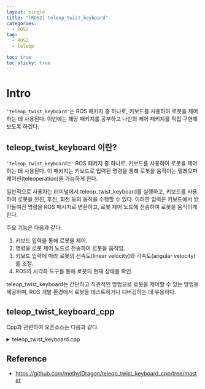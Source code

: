 ```yaml
---
layout: single
title: "[ROS2] teleop_twist_keyboard"
categories:
  - ROS2
tag:
  - ROS2
  - teleop

toc: true
toc_sticky: true
---
```


# Intro
`'teleop_twist_keyboard'`는 ROS 패키지 중 하나로, 키보드를 사용하여 로봇을 제어하는 데 사용된다. 이번에는 해당 패키지를 공부하고 나만의 제어 패키지를 직접 구현해보도록 하겠다.

## teleop_twist_keyboard 이란?

`'teleop_twist_keyboard는'` ROS 패키지 중 하나로, 키보드를 사용하여 로봇을 제어하는 데 사용된다. 이 패키지는 키보드로 입력된 명령을 통해 로봇을 움직이는 텔레오퍼레이션(teleoperation)을 가능하게 한다.

일반적으로 사용자는 터미널에서 teleop_twist_keyboard를 실행하고, 키보드를 사용하여 로봇을 전진, 후진, 회전 등의 동작을 수행할 수 있다. 이러한 입력은 키보드에서 받아들여진 명령을 ROS 메시지로 변환하고, 로봇 제어 노드에 전송하여 로봇을 움직이게 한다.

주요 기능은 다음과 같다:

1. 키보드 입력을 통해 로봇을 제어.
2. 명령을 로봇 제어 노드로 전송하여 로봇을 움직임.
3. 키보드 입력에 따라 로봇의 선속도(linear velocity)와 각속도(angular velocity)를 조절.
4. ROS의 시각화 도구를 통해 로봇의 현재 상태를 확인.

teleop_twist_keyboard는 간단하고 직관적인 방법으로 로봇을 제어할 수 있는 방법을 제공하며, ROS 개발 환경에서 로봇을 테스트하거나 디버깅하는 데 유용하다.

## teleop_twist_keyboard_cpp

Cpp과 관련하여 오픈소스는 다음과 같다.

<details>
    <summary>teleop_twist_keyboard.cpp</summary>
    <div class="colorscripter-code" style="color:#010101;font-family:Consolas, 'Liberation Mono', Menlo, Courier, monospace !important; position:relative !important;overflow:auto"><table class="colorscripter-code-table" style="margin:0;padding:0;border:none;background-color:#fafafa;border-radius:4px;" cellspacing="0" cellpadding="0"><tr><td style="padding:6px;border-right:2px solid #e5e5e5"><div style="margin:0;padding:0;word-break:normal;text-align:right;color:#666;font-family:Consolas, 'Liberation Mono', Menlo, Courier, monospace !important;line-height:130%"><div style="line-height:130%">1</div><div style="line-height:130%">2</div><div style="line-height:130%">3</div><div style="line-height:130%">4</div><div style="line-height:130%">5</div><div style="line-height:130%">6</div><div style="line-height:130%">7</div><div style="line-height:130%">8</div><div style="line-height:130%">9</div><div style="line-height:130%">10</div><div style="line-height:130%">11</div><div style="line-height:130%">12</div><div style="line-height:130%">13</div><div style="line-height:130%">14</div><div style="line-height:130%">15</div><div style="line-height:130%">16</div><div style="line-height:130%">17</div><div style="line-height:130%">18</div><div style="line-height:130%">19</div><div style="line-height:130%">20</div><div style="line-height:130%">21</div><div style="line-height:130%">22</div><div style="line-height:130%">23</div><div style="line-height:130%">24</div><div style="line-height:130%">25</div><div style="line-height:130%">26</div><div style="line-height:130%">27</div><div style="line-height:130%">28</div><div style="line-height:130%">29</div><div style="line-height:130%">30</div><div style="line-height:130%">31</div><div style="line-height:130%">32</div><div style="line-height:130%">33</div><div style="line-height:130%">34</div><div style="line-height:130%">35</div><div style="line-height:130%">36</div><div style="line-height:130%">37</div><div style="line-height:130%">38</div><div style="line-height:130%">39</div><div style="line-height:130%">40</div><div style="line-height:130%">41</div><div style="line-height:130%">42</div><div style="line-height:130%">43</div><div style="line-height:130%">44</div><div style="line-height:130%">45</div><div style="line-height:130%">46</div><div style="line-height:130%">47</div><div style="line-height:130%">48</div><div style="line-height:130%">49</div><div style="line-height:130%">50</div><div style="line-height:130%">51</div><div style="line-height:130%">52</div><div style="line-height:130%">53</div><div style="line-height:130%">54</div><div style="line-height:130%">55</div><div style="line-height:130%">56</div><div style="line-height:130%">57</div><div style="line-height:130%">58</div><div style="line-height:130%">59</div><div style="line-height:130%">60</div><div style="line-height:130%">61</div><div style="line-height:130%">62</div><div style="line-height:130%">63</div><div style="line-height:130%">64</div><div style="line-height:130%">65</div><div style="line-height:130%">66</div><div style="line-height:130%">67</div><div style="line-height:130%">68</div><div style="line-height:130%">69</div><div style="line-height:130%">70</div><div style="line-height:130%">71</div><div style="line-height:130%">72</div><div style="line-height:130%">73</div><div style="line-height:130%">74</div><div style="line-height:130%">75</div><div style="line-height:130%">76</div><div style="line-height:130%">77</div><div style="line-height:130%">78</div><div style="line-height:130%">79</div><div style="line-height:130%">80</div><div style="line-height:130%">81</div><div style="line-height:130%">82</div><div style="line-height:130%">83</div><div style="line-height:130%">84</div><div style="line-height:130%">85</div><div style="line-height:130%">86</div><div style="line-height:130%">87</div><div style="line-height:130%">88</div><div style="line-height:130%">89</div><div style="line-height:130%">90</div><div style="line-height:130%">91</div><div style="line-height:130%">92</div><div style="line-height:130%">93</div><div style="line-height:130%">94</div><div style="line-height:130%">95</div><div style="line-height:130%">96</div><div style="line-height:130%">97</div><div style="line-height:130%">98</div><div style="line-height:130%">99</div><div style="line-height:130%">100</div><div style="line-height:130%">101</div><div style="line-height:130%">102</div><div style="line-height:130%">103</div><div style="line-height:130%">104</div><div style="line-height:130%">105</div><div style="line-height:130%">106</div><div style="line-height:130%">107</div><div style="line-height:130%">108</div><div style="line-height:130%">109</div><div style="line-height:130%">110</div><div style="line-height:130%">111</div><div style="line-height:130%">112</div><div style="line-height:130%">113</div><div style="line-height:130%">114</div><div style="line-height:130%">115</div><div style="line-height:130%">116</div><div style="line-height:130%">117</div><div style="line-height:130%">118</div><div style="line-height:130%">119</div><div style="line-height:130%">120</div><div style="line-height:130%">121</div><div style="line-height:130%">122</div><div style="line-height:130%">123</div><div style="line-height:130%">124</div><div style="line-height:130%">125</div><div style="line-height:130%">126</div><div style="line-height:130%">127</div><div style="line-height:130%">128</div><div style="line-height:130%">129</div><div style="line-height:130%">130</div><div style="line-height:130%">131</div><div style="line-height:130%">132</div><div style="line-height:130%">133</div><div style="line-height:130%">134</div><div style="line-height:130%">135</div><div style="line-height:130%">136</div><div style="line-height:130%">137</div><div style="line-height:130%">138</div><div style="line-height:130%">139</div><div style="line-height:130%">140</div><div style="line-height:130%">141</div><div style="line-height:130%">142</div><div style="line-height:130%">143</div><div style="line-height:130%">144</div><div style="line-height:130%">145</div><div style="line-height:130%">146</div><div style="line-height:130%">147</div><div style="line-height:130%">148</div><div style="line-height:130%">149</div><div style="line-height:130%">150</div><div style="line-height:130%">151</div><div style="line-height:130%">152</div><div style="line-height:130%">153</div><div style="line-height:130%">154</div><div style="line-height:130%">155</div><div style="line-height:130%">156</div><div style="line-height:130%">157</div><div style="line-height:130%">158</div><div style="line-height:130%">159</div><div style="line-height:130%">160</div><div style="line-height:130%">161</div><div style="line-height:130%">162</div><div style="line-height:130%">163</div><div style="line-height:130%">164</div><div style="line-height:130%">165</div><div style="line-height:130%">166</div><div style="line-height:130%">167</div><div style="line-height:130%">168</div><div style="line-height:130%">169</div><div style="line-height:130%">170</div><div style="line-height:130%">171</div><div style="line-height:130%">172</div><div style="line-height:130%">173</div><div style="line-height:130%">174</div><div style="line-height:130%">175</div><div style="line-height:130%">176</div><div style="line-height:130%">177</div><div style="line-height:130%">178</div><div style="line-height:130%">179</div><div style="line-height:130%">180</div><div style="line-height:130%">181</div><div style="line-height:130%">182</div><div style="line-height:130%">183</div><div style="line-height:130%">184</div><div style="line-height:130%">185</div></div></td><td style="padding:6px 0;text-align:left"><div style="margin:0;padding:0;color:#010101;font-family:Consolas, 'Liberation Mono', Menlo, Courier, monospace !important;line-height:130%"><div style="padding:0 6px; white-space:pre; line-height:130%"><span style="color:#0086b3">#include</span>&nbsp;<span style="color:#039C43"></span><span style="color:#ff3399">&lt;</span>ros<span style="color:#039C43"></span><span style="color:#ff3399">/</span>ros.h<span style="color:#039C43"></span><span style="color:#ff3399">&gt;</span></div><div style="background-color:#f0f0f0; padding:0 6px; white-space:pre; line-height:130%"><span style="color:#0086b3">#include</span>&nbsp;<span style="color:#039C43"></span><span style="color:#ff3399">&lt;</span>geometry_msgs<span style="color:#039C43"></span><span style="color:#ff3399">/</span>Twist.h<span style="color:#039C43"></span><span style="color:#ff3399">&gt;</span></div><div style="padding:0 6px; white-space:pre; line-height:130%">&nbsp;</div><div style="background-color:#f0f0f0; padding:0 6px; white-space:pre; line-height:130%"><span style="color:#0086b3">#include</span>&nbsp;<span style="color:#039C43"></span><span style="color:#ff3399">&lt;</span>stdio.h<span style="color:#039C43"></span><span style="color:#ff3399">&gt;</span></div><div style="padding:0 6px; white-space:pre; line-height:130%"><span style="color:#0086b3">#include</span>&nbsp;<span style="color:#039C43"></span><span style="color:#ff3399">&lt;</span>unistd.h<span style="color:#039C43"></span><span style="color:#ff3399">&gt;</span></div><div style="background-color:#f0f0f0; padding:0 6px; white-space:pre; line-height:130%"><span style="color:#0086b3">#include</span>&nbsp;<span style="color:#039C43"></span><span style="color:#ff3399">&lt;</span>termios.h<span style="color:#039C43"></span><span style="color:#ff3399">&gt;</span></div><div style="padding:0 6px; white-space:pre; line-height:130%">&nbsp;</div><div style="background-color:#f0f0f0; padding:0 6px; white-space:pre; line-height:130%"><span style="color:#0086b3">#include</span>&nbsp;<span style="color:#039C43"></span><span style="color:#ff3399">&lt;</span>map<span style="color:#039C43"></span><span style="color:#ff3399">&gt;</span></div><div style="padding:0 6px; white-space:pre; line-height:130%">&nbsp;</div><div style="background-color:#f0f0f0; padding:0 6px; white-space:pre; line-height:130%"><span style="color:#999999">//&nbsp;Map&nbsp;for&nbsp;movement&nbsp;keys</span></div><div style="padding:0 6px; white-space:pre; line-height:130%"><span style="color:#0099cc">std</span>::map<span style="color:#039C43"></span><span style="color:#ff3399">&lt;</span><span style="color:#0099cc">char</span>,&nbsp;<span style="color:#0099cc">std</span>::<span style="color:#0099cc">vector</span><span style="color:#ff3399">&lt;</span><span style="color:#0099cc">float</span><span style="color:#ff3399">&gt;</span><span style="color:#039C43"></span><span style="color:#ff3399">&gt;</span>&nbsp;moveBindings</div><div style="background-color:#f0f0f0; padding:0 6px; white-space:pre; line-height:130%">{</div><div style="padding:0 6px; white-space:pre; line-height:130%">&nbsp;&nbsp;{<span style="color:#993333">'i'</span>,&nbsp;{<span style="color:#308ce5">1</span>,&nbsp;<span style="color:#308ce5">0</span>,&nbsp;<span style="color:#308ce5">0</span>,&nbsp;<span style="color:#308ce5">0</span>}},</div><div style="background-color:#f0f0f0; padding:0 6px; white-space:pre; line-height:130%">&nbsp;&nbsp;{<span style="color:#993333">'o'</span>,&nbsp;{<span style="color:#308ce5">1</span>,&nbsp;<span style="color:#308ce5">0</span>,&nbsp;<span style="color:#308ce5">0</span>,&nbsp;<span style="color:#039C43"></span><span style="color:#ff3399">-</span><span style="color:#308ce5">1</span>}},</div><div style="padding:0 6px; white-space:pre; line-height:130%">&nbsp;&nbsp;{<span style="color:#993333">'j'</span>,&nbsp;{<span style="color:#308ce5">0</span>,&nbsp;<span style="color:#308ce5">0</span>,&nbsp;<span style="color:#308ce5">0</span>,&nbsp;<span style="color:#308ce5">1</span>}},</div><div style="background-color:#f0f0f0; padding:0 6px; white-space:pre; line-height:130%">&nbsp;&nbsp;{<span style="color:#993333">'l'</span>,&nbsp;{<span style="color:#308ce5">0</span>,&nbsp;<span style="color:#308ce5">0</span>,&nbsp;<span style="color:#308ce5">0</span>,&nbsp;<span style="color:#039C43"></span><span style="color:#ff3399">-</span><span style="color:#308ce5">1</span>}},</div><div style="padding:0 6px; white-space:pre; line-height:130%">&nbsp;&nbsp;{<span style="color:#993333">'u'</span>,&nbsp;{<span style="color:#308ce5">1</span>,&nbsp;<span style="color:#308ce5">0</span>,&nbsp;<span style="color:#308ce5">0</span>,&nbsp;<span style="color:#308ce5">1</span>}},</div><div style="background-color:#f0f0f0; padding:0 6px; white-space:pre; line-height:130%">&nbsp;&nbsp;{<span style="color:#993333">','</span>,&nbsp;{<span style="color:#039C43"></span><span style="color:#ff3399">-</span><span style="color:#308ce5">1</span>,&nbsp;<span style="color:#308ce5">0</span>,&nbsp;<span style="color:#308ce5">0</span>,&nbsp;<span style="color:#308ce5">0</span>}},</div><div style="padding:0 6px; white-space:pre; line-height:130%">&nbsp;&nbsp;{<span style="color:#993333">'.'</span>,&nbsp;{<span style="color:#039C43"></span><span style="color:#ff3399">-</span><span style="color:#308ce5">1</span>,&nbsp;<span style="color:#308ce5">0</span>,&nbsp;<span style="color:#308ce5">0</span>,&nbsp;<span style="color:#308ce5">1</span>}},</div><div style="background-color:#f0f0f0; padding:0 6px; white-space:pre; line-height:130%">&nbsp;&nbsp;{<span style="color:#993333">'m'</span>,&nbsp;{<span style="color:#039C43"></span><span style="color:#ff3399">-</span><span style="color:#308ce5">1</span>,&nbsp;<span style="color:#308ce5">0</span>,&nbsp;<span style="color:#308ce5">0</span>,&nbsp;<span style="color:#039C43"></span><span style="color:#ff3399">-</span><span style="color:#308ce5">1</span>}},</div><div style="padding:0 6px; white-space:pre; line-height:130%">&nbsp;&nbsp;{<span style="color:#993333">'O'</span>,&nbsp;{<span style="color:#308ce5">1</span>,&nbsp;<span style="color:#039C43"></span><span style="color:#ff3399">-</span><span style="color:#308ce5">1</span>,&nbsp;<span style="color:#308ce5">0</span>,&nbsp;<span style="color:#308ce5">0</span>}},</div><div style="background-color:#f0f0f0; padding:0 6px; white-space:pre; line-height:130%">&nbsp;&nbsp;{<span style="color:#993333">'I'</span>,&nbsp;{<span style="color:#308ce5">1</span>,&nbsp;<span style="color:#308ce5">0</span>,&nbsp;<span style="color:#308ce5">0</span>,&nbsp;<span style="color:#308ce5">0</span>}},</div><div style="padding:0 6px; white-space:pre; line-height:130%">&nbsp;&nbsp;{<span style="color:#993333">'J'</span>,&nbsp;{<span style="color:#308ce5">0</span>,&nbsp;<span style="color:#308ce5">1</span>,&nbsp;<span style="color:#308ce5">0</span>,&nbsp;<span style="color:#308ce5">0</span>}},</div><div style="background-color:#f0f0f0; padding:0 6px; white-space:pre; line-height:130%">&nbsp;&nbsp;{<span style="color:#993333">'L'</span>,&nbsp;{<span style="color:#308ce5">0</span>,&nbsp;<span style="color:#039C43"></span><span style="color:#ff3399">-</span><span style="color:#308ce5">1</span>,&nbsp;<span style="color:#308ce5">0</span>,&nbsp;<span style="color:#308ce5">0</span>}},</div><div style="padding:0 6px; white-space:pre; line-height:130%">&nbsp;&nbsp;{<span style="color:#993333">'U'</span>,&nbsp;{<span style="color:#308ce5">1</span>,&nbsp;<span style="color:#308ce5">1</span>,&nbsp;<span style="color:#308ce5">0</span>,&nbsp;<span style="color:#308ce5">0</span>}},</div><div style="background-color:#f0f0f0; padding:0 6px; white-space:pre; line-height:130%">&nbsp;&nbsp;{<span style="color:#993333">'&lt;'</span>,&nbsp;{<span style="color:#039C43"></span><span style="color:#ff3399">-</span><span style="color:#308ce5">1</span>,&nbsp;<span style="color:#308ce5">0</span>,&nbsp;<span style="color:#308ce5">0</span>,&nbsp;<span style="color:#308ce5">0</span>}},</div><div style="padding:0 6px; white-space:pre; line-height:130%">&nbsp;&nbsp;{<span style="color:#993333">'&gt;'</span>,&nbsp;{<span style="color:#039C43"></span><span style="color:#ff3399">-</span><span style="color:#308ce5">1</span>,&nbsp;<span style="color:#039C43"></span><span style="color:#ff3399">-</span><span style="color:#308ce5">1</span>,&nbsp;<span style="color:#308ce5">0</span>,&nbsp;<span style="color:#308ce5">0</span>}},</div><div style="background-color:#f0f0f0; padding:0 6px; white-space:pre; line-height:130%">&nbsp;&nbsp;{<span style="color:#993333">'M'</span>,&nbsp;{<span style="color:#039C43"></span><span style="color:#ff3399">-</span><span style="color:#308ce5">1</span>,&nbsp;<span style="color:#308ce5">1</span>,&nbsp;<span style="color:#308ce5">0</span>,&nbsp;<span style="color:#308ce5">0</span>}},</div><div style="padding:0 6px; white-space:pre; line-height:130%">&nbsp;&nbsp;{<span style="color:#993333">'t'</span>,&nbsp;{<span style="color:#308ce5">0</span>,&nbsp;<span style="color:#308ce5">0</span>,&nbsp;<span style="color:#308ce5">1</span>,&nbsp;<span style="color:#308ce5">0</span>}},</div><div style="background-color:#f0f0f0; padding:0 6px; white-space:pre; line-height:130%">&nbsp;&nbsp;{<span style="color:#993333">'b'</span>,&nbsp;{<span style="color:#308ce5">0</span>,&nbsp;<span style="color:#308ce5">0</span>,&nbsp;<span style="color:#039C43"></span><span style="color:#ff3399">-</span><span style="color:#308ce5">1</span>,&nbsp;<span style="color:#308ce5">0</span>}},</div><div style="padding:0 6px; white-space:pre; line-height:130%">&nbsp;&nbsp;{<span style="color:#993333">'k'</span>,&nbsp;{<span style="color:#308ce5">0</span>,&nbsp;<span style="color:#308ce5">0</span>,&nbsp;<span style="color:#308ce5">0</span>,&nbsp;<span style="color:#308ce5">0</span>}},</div><div style="background-color:#f0f0f0; padding:0 6px; white-space:pre; line-height:130%">&nbsp;&nbsp;{<span style="color:#993333">'K'</span>,&nbsp;{<span style="color:#308ce5">0</span>,&nbsp;<span style="color:#308ce5">0</span>,&nbsp;<span style="color:#308ce5">0</span>,&nbsp;<span style="color:#308ce5">0</span>}}</div><div style="padding:0 6px; white-space:pre; line-height:130%">};</div><div style="background-color:#f0f0f0; padding:0 6px; white-space:pre; line-height:130%">&nbsp;</div><div style="padding:0 6px; white-space:pre; line-height:130%"><span style="color:#999999">//&nbsp;Map&nbsp;for&nbsp;speed&nbsp;keys</span></div><div style="background-color:#f0f0f0; padding:0 6px; white-space:pre; line-height:130%"><span style="color:#0099cc">std</span>::map<span style="color:#039C43"></span><span style="color:#ff3399">&lt;</span><span style="color:#0099cc">char</span>,&nbsp;<span style="color:#0099cc">std</span>::<span style="color:#0099cc">vector</span><span style="color:#ff3399">&lt;</span><span style="color:#0099cc">float</span><span style="color:#ff3399">&gt;</span><span style="color:#039C43"></span><span style="color:#ff3399">&gt;</span>&nbsp;speedBindings</div><div style="padding:0 6px; white-space:pre; line-height:130%">{</div><div style="background-color:#f0f0f0; padding:0 6px; white-space:pre; line-height:130%">&nbsp;&nbsp;{<span style="color:#993333">'q'</span>,&nbsp;{<span style="color:#308ce5">1.</span><span style="color:#308ce5">1</span>,&nbsp;<span style="color:#308ce5">1.</span><span style="color:#308ce5">1</span>}},</div><div style="padding:0 6px; white-space:pre; line-height:130%">&nbsp;&nbsp;{<span style="color:#993333">'z'</span>,&nbsp;{<span style="color:#308ce5">0.</span><span style="color:#308ce5">9</span>,&nbsp;<span style="color:#308ce5">0.</span><span style="color:#308ce5">9</span>}},</div><div style="background-color:#f0f0f0; padding:0 6px; white-space:pre; line-height:130%">&nbsp;&nbsp;{<span style="color:#993333">'w'</span>,&nbsp;{<span style="color:#308ce5">1.</span><span style="color:#308ce5">1</span>,&nbsp;<span style="color:#308ce5">1</span>}},</div><div style="padding:0 6px; white-space:pre; line-height:130%">&nbsp;&nbsp;{<span style="color:#993333">'x'</span>,&nbsp;{<span style="color:#308ce5">0.</span><span style="color:#308ce5">9</span>,&nbsp;<span style="color:#308ce5">1</span>}},</div><div style="background-color:#f0f0f0; padding:0 6px; white-space:pre; line-height:130%">&nbsp;&nbsp;{<span style="color:#993333">'e'</span>,&nbsp;{<span style="color:#308ce5">1</span>,&nbsp;<span style="color:#308ce5">1.</span><span style="color:#308ce5">1</span>}},</div><div style="padding:0 6px; white-space:pre; line-height:130%">&nbsp;&nbsp;{<span style="color:#993333">'c'</span>,&nbsp;{<span style="color:#308ce5">1</span>,&nbsp;<span style="color:#308ce5">0.</span><span style="color:#308ce5">9</span>}}</div><div style="background-color:#f0f0f0; padding:0 6px; white-space:pre; line-height:130%">};</div><div style="padding:0 6px; white-space:pre; line-height:130%">&nbsp;</div><div style="background-color:#f0f0f0; padding:0 6px; white-space:pre; line-height:130%"><span style="color:#999999">//&nbsp;Reminder&nbsp;message</span></div><div style="padding:0 6px; white-space:pre; line-height:130%"><span style="color:#ff3399">const</span>&nbsp;<span style="color:#0099cc">char</span><span style="color:#ff3399">*</span>&nbsp;msg&nbsp;<span style="color:#039C43"></span><span style="color:#ff3399">=</span>&nbsp;R<span style="color:#993333">"(</span></div><div style="background-color:#f0f0f0; padding:0 6px; white-space:pre; line-height:130%"><span style="color:#993333"></span></div><div style="padding:0 6px; white-space:pre; line-height:130%"><span style="color:#993333">Reading&nbsp;from&nbsp;the&nbsp;keyboard&nbsp;and&nbsp;Publishing&nbsp;to&nbsp;Twist!</span></div><div style="background-color:#f0f0f0; padding:0 6px; white-space:pre; line-height:130%"><span style="color:#993333">---------------------------</span></div><div style="padding:0 6px; white-space:pre; line-height:130%"><span style="color:#993333">Moving&nbsp;around:</span></div><div style="background-color:#f0f0f0; padding:0 6px; white-space:pre; line-height:130%"><span style="color:#993333">&nbsp;&nbsp;&nbsp;u&nbsp;&nbsp;&nbsp;&nbsp;i&nbsp;&nbsp;&nbsp;&nbsp;o</span></div><div style="padding:0 6px; white-space:pre; line-height:130%"><span style="color:#993333">&nbsp;&nbsp;&nbsp;j&nbsp;&nbsp;&nbsp;&nbsp;k&nbsp;&nbsp;&nbsp;&nbsp;l</span></div><div style="background-color:#f0f0f0; padding:0 6px; white-space:pre; line-height:130%"><span style="color:#993333">&nbsp;&nbsp;&nbsp;m&nbsp;&nbsp;&nbsp;&nbsp;,&nbsp;&nbsp;&nbsp;&nbsp;.</span></div><div style="padding:0 6px; white-space:pre; line-height:130%"><span style="color:#993333"></span></div><div style="background-color:#f0f0f0; padding:0 6px; white-space:pre; line-height:130%"><span style="color:#993333">For&nbsp;Holonomic&nbsp;mode&nbsp;(strafing),&nbsp;hold&nbsp;down&nbsp;the&nbsp;shift&nbsp;key:</span></div><div style="padding:0 6px; white-space:pre; line-height:130%"><span style="color:#993333">---------------------------</span></div><div style="background-color:#f0f0f0; padding:0 6px; white-space:pre; line-height:130%"><span style="color:#993333">&nbsp;&nbsp;&nbsp;U&nbsp;&nbsp;&nbsp;&nbsp;I&nbsp;&nbsp;&nbsp;&nbsp;O</span></div><div style="padding:0 6px; white-space:pre; line-height:130%"><span style="color:#993333">&nbsp;&nbsp;&nbsp;J&nbsp;&nbsp;&nbsp;&nbsp;K&nbsp;&nbsp;&nbsp;&nbsp;L</span></div><div style="background-color:#f0f0f0; padding:0 6px; white-space:pre; line-height:130%"><span style="color:#993333">&nbsp;&nbsp;&nbsp;M&nbsp;&nbsp;&nbsp;&nbsp;&lt;&nbsp;&nbsp;&nbsp;&nbsp;&gt;</span></div><div style="padding:0 6px; white-space:pre; line-height:130%"><span style="color:#993333"></span></div><div style="background-color:#f0f0f0; padding:0 6px; white-space:pre; line-height:130%"><span style="color:#993333">t&nbsp;:&nbsp;up&nbsp;(+z)</span></div><div style="padding:0 6px; white-space:pre; line-height:130%"><span style="color:#993333">b&nbsp;:&nbsp;down&nbsp;(-z)</span></div><div style="background-color:#f0f0f0; padding:0 6px; white-space:pre; line-height:130%"><span style="color:#993333"></span></div><div style="padding:0 6px; white-space:pre; line-height:130%"><span style="color:#993333">anything&nbsp;else&nbsp;:&nbsp;stop</span></div><div style="background-color:#f0f0f0; padding:0 6px; white-space:pre; line-height:130%"><span style="color:#993333"></span></div><div style="padding:0 6px; white-space:pre; line-height:130%"><span style="color:#993333">q/z&nbsp;:&nbsp;increase/decrease&nbsp;max&nbsp;speeds&nbsp;by&nbsp;10%</span></div><div style="background-color:#f0f0f0; padding:0 6px; white-space:pre; line-height:130%"><span style="color:#993333">w/x&nbsp;:&nbsp;increase/decrease&nbsp;only&nbsp;linear&nbsp;speed&nbsp;by&nbsp;10%</span></div><div style="padding:0 6px; white-space:pre; line-height:130%"><span style="color:#993333">e/c&nbsp;:&nbsp;increase/decrease&nbsp;only&nbsp;angular&nbsp;speed&nbsp;by&nbsp;10%</span></div><div style="background-color:#f0f0f0; padding:0 6px; white-space:pre; line-height:130%"><span style="color:#993333"></span></div><div style="padding:0 6px; white-space:pre; line-height:130%"><span style="color:#993333">CTRL-C&nbsp;to&nbsp;quit</span></div><div style="background-color:#f0f0f0; padding:0 6px; white-space:pre; line-height:130%"><span style="color:#993333"></span></div><div style="padding:0 6px; white-space:pre; line-height:130%"><span style="color:#993333">)"</span>;</div><div style="background-color:#f0f0f0; padding:0 6px; white-space:pre; line-height:130%">&nbsp;</div><div style="padding:0 6px; white-space:pre; line-height:130%"><span style="color:#999999">//&nbsp;Init&nbsp;variables</span></div><div style="background-color:#f0f0f0; padding:0 6px; white-space:pre; line-height:130%"><span style="color:#0099cc">float</span>&nbsp;speed(<span style="color:#308ce5">0.</span><span style="color:#308ce5">5</span>);&nbsp;<span style="color:#999999">//&nbsp;Linear&nbsp;velocity&nbsp;(m/s)</span></div><div style="padding:0 6px; white-space:pre; line-height:130%"><span style="color:#0099cc">float</span>&nbsp;turn(<span style="color:#308ce5">1.</span><span style="color:#308ce5">0</span>);&nbsp;<span style="color:#999999">//&nbsp;Angular&nbsp;velocity&nbsp;(rad/s)</span></div><div style="background-color:#f0f0f0; padding:0 6px; white-space:pre; line-height:130%"><span style="color:#0099cc">float</span>&nbsp;x(<span style="color:#308ce5">0</span>),&nbsp;y(<span style="color:#308ce5">0</span>),&nbsp;z(<span style="color:#308ce5">0</span>),&nbsp;th(<span style="color:#308ce5">0</span>);&nbsp;<span style="color:#999999">//&nbsp;Forward/backward/neutral&nbsp;direction&nbsp;vars</span></div><div style="padding:0 6px; white-space:pre; line-height:130%"><span style="color:#0099cc">char</span>&nbsp;key(<span style="color:#993333">'&nbsp;'</span>);</div><div style="background-color:#f0f0f0; padding:0 6px; white-space:pre; line-height:130%">&nbsp;</div><div style="padding:0 6px; white-space:pre; line-height:130%"><span style="color:#999999">//&nbsp;For&nbsp;non-blocking&nbsp;keyboard&nbsp;inputs</span></div><div style="background-color:#f0f0f0; padding:0 6px; white-space:pre; line-height:130%"><span style="color:#0099cc">int</span>&nbsp;getch(<span style="color:#ff3399">void</span>)</div><div style="padding:0 6px; white-space:pre; line-height:130%">{</div><div style="background-color:#f0f0f0; padding:0 6px; white-space:pre; line-height:130%">&nbsp;&nbsp;<span style="color:#0099cc">int</span>&nbsp;ch;</div><div style="padding:0 6px; white-space:pre; line-height:130%">&nbsp;&nbsp;<span style="color:#ff3399">struct</span>&nbsp;termios&nbsp;oldt;</div><div style="background-color:#f0f0f0; padding:0 6px; white-space:pre; line-height:130%">&nbsp;&nbsp;<span style="color:#ff3399">struct</span>&nbsp;termios&nbsp;newt;</div><div style="padding:0 6px; white-space:pre; line-height:130%">&nbsp;</div><div style="background-color:#f0f0f0; padding:0 6px; white-space:pre; line-height:130%">&nbsp;&nbsp;<span style="color:#999999">//&nbsp;Store&nbsp;old&nbsp;settings,&nbsp;and&nbsp;copy&nbsp;to&nbsp;new&nbsp;settings</span></div><div style="padding:0 6px; white-space:pre; line-height:130%">&nbsp;&nbsp;tcgetattr(STDIN_FILENO,&nbsp;<span style="color:#039C43"></span><span style="color:#ff3399">&amp;</span>oldt);</div><div style="background-color:#f0f0f0; padding:0 6px; white-space:pre; line-height:130%">&nbsp;&nbsp;newt&nbsp;<span style="color:#039C43"></span><span style="color:#ff3399">=</span>&nbsp;oldt;</div><div style="padding:0 6px; white-space:pre; line-height:130%">&nbsp;</div><div style="background-color:#f0f0f0; padding:0 6px; white-space:pre; line-height:130%">&nbsp;&nbsp;<span style="color:#999999">//&nbsp;Make&nbsp;required&nbsp;changes&nbsp;and&nbsp;apply&nbsp;the&nbsp;settings</span></div><div style="padding:0 6px; white-space:pre; line-height:130%">&nbsp;&nbsp;newt.c_lflag&nbsp;<span style="color:#039C43"></span><span style="color:#ff3399">&amp;</span><span style="color:#039C43"></span><span style="color:#ff3399">=</span>&nbsp;~(ICANON&nbsp;<span style="color:#039C43"></span><span style="color:#ff3399">|</span>&nbsp;ECHO);</div><div style="background-color:#f0f0f0; padding:0 6px; white-space:pre; line-height:130%">&nbsp;&nbsp;newt.c_iflag&nbsp;<span style="color:#039C43"></span><span style="color:#ff3399">|</span><span style="color:#039C43"></span><span style="color:#ff3399">=</span>&nbsp;IGNBRK;</div><div style="padding:0 6px; white-space:pre; line-height:130%">&nbsp;&nbsp;newt.c_iflag&nbsp;<span style="color:#039C43"></span><span style="color:#ff3399">&amp;</span><span style="color:#039C43"></span><span style="color:#ff3399">=</span>&nbsp;~(INLCR&nbsp;<span style="color:#039C43"></span><span style="color:#ff3399">|</span>&nbsp;ICRNL&nbsp;<span style="color:#039C43"></span><span style="color:#ff3399">|</span>&nbsp;IXON&nbsp;<span style="color:#039C43"></span><span style="color:#ff3399">|</span>&nbsp;IXOFF);</div><div style="background-color:#f0f0f0; padding:0 6px; white-space:pre; line-height:130%">&nbsp;&nbsp;newt.c_lflag&nbsp;<span style="color:#039C43"></span><span style="color:#ff3399">&amp;</span><span style="color:#039C43"></span><span style="color:#ff3399">=</span>&nbsp;~(ICANON&nbsp;<span style="color:#039C43"></span><span style="color:#ff3399">|</span>&nbsp;ECHO&nbsp;<span style="color:#039C43"></span><span style="color:#ff3399">|</span>&nbsp;ECHOK&nbsp;<span style="color:#039C43"></span><span style="color:#ff3399">|</span>&nbsp;ECHOE&nbsp;<span style="color:#039C43"></span><span style="color:#ff3399">|</span>&nbsp;ECHONL&nbsp;<span style="color:#039C43"></span><span style="color:#ff3399">|</span>&nbsp;ISIG&nbsp;<span style="color:#039C43"></span><span style="color:#ff3399">|</span>&nbsp;IEXTEN);</div><div style="padding:0 6px; white-space:pre; line-height:130%">&nbsp;&nbsp;newt.c_cc[VMIN]&nbsp;<span style="color:#039C43"></span><span style="color:#ff3399">=</span>&nbsp;<span style="color:#308ce5">1</span>;</div><div style="background-color:#f0f0f0; padding:0 6px; white-space:pre; line-height:130%">&nbsp;&nbsp;newt.c_cc[VTIME]&nbsp;<span style="color:#039C43"></span><span style="color:#ff3399">=</span>&nbsp;<span style="color:#308ce5">0</span>;</div><div style="padding:0 6px; white-space:pre; line-height:130%">&nbsp;&nbsp;tcsetattr(fileno(stdin),&nbsp;TCSANOW,&nbsp;<span style="color:#039C43"></span><span style="color:#ff3399">&amp;</span>newt);</div><div style="background-color:#f0f0f0; padding:0 6px; white-space:pre; line-height:130%">&nbsp;</div><div style="padding:0 6px; white-space:pre; line-height:130%">&nbsp;&nbsp;<span style="color:#999999">//&nbsp;Get&nbsp;the&nbsp;current&nbsp;character</span></div><div style="background-color:#f0f0f0; padding:0 6px; white-space:pre; line-height:130%">&nbsp;&nbsp;ch&nbsp;<span style="color:#039C43"></span><span style="color:#ff3399">=</span>&nbsp;getchar();</div><div style="padding:0 6px; white-space:pre; line-height:130%">&nbsp;</div><div style="background-color:#f0f0f0; padding:0 6px; white-space:pre; line-height:130%">&nbsp;&nbsp;<span style="color:#999999">//&nbsp;Reapply&nbsp;old&nbsp;settings</span></div><div style="padding:0 6px; white-space:pre; line-height:130%">&nbsp;&nbsp;tcsetattr(STDIN_FILENO,&nbsp;TCSANOW,&nbsp;<span style="color:#039C43"></span><span style="color:#ff3399">&amp;</span>oldt);</div><div style="background-color:#f0f0f0; padding:0 6px; white-space:pre; line-height:130%">&nbsp;</div><div style="padding:0 6px; white-space:pre; line-height:130%">&nbsp;&nbsp;<span style="color:#ff3399">return</span>&nbsp;ch;</div><div style="background-color:#f0f0f0; padding:0 6px; white-space:pre; line-height:130%">}</div><div style="padding:0 6px; white-space:pre; line-height:130%">&nbsp;</div><div style="background-color:#f0f0f0; padding:0 6px; white-space:pre; line-height:130%"><span style="color:#0099cc">int</span>&nbsp;main(<span style="color:#0099cc">int</span>&nbsp;argc,&nbsp;<span style="color:#0099cc">char</span><span style="color:#ff3399">*</span><span style="color:#039C43"></span><span style="color:#ff3399">*</span>&nbsp;argv)</div><div style="padding:0 6px; white-space:pre; line-height:130%">{</div><div style="background-color:#f0f0f0; padding:0 6px; white-space:pre; line-height:130%">&nbsp;&nbsp;<span style="color:#999999">//&nbsp;Init&nbsp;ROS&nbsp;node</span></div><div style="padding:0 6px; white-space:pre; line-height:130%">&nbsp;&nbsp;ros::init(argc,&nbsp;argv,&nbsp;<span style="color:#993333">"teleop_twist_keyboard"</span>);</div><div style="background-color:#f0f0f0; padding:0 6px; white-space:pre; line-height:130%">&nbsp;&nbsp;ros::NodeHandle&nbsp;nh;</div><div style="padding:0 6px; white-space:pre; line-height:130%">&nbsp;</div><div style="background-color:#f0f0f0; padding:0 6px; white-space:pre; line-height:130%">&nbsp;&nbsp;<span style="color:#999999">//&nbsp;Init&nbsp;cmd_vel&nbsp;publisher</span></div><div style="padding:0 6px; white-space:pre; line-height:130%">&nbsp;&nbsp;ros::Publisher&nbsp;pub&nbsp;<span style="color:#039C43"></span><span style="color:#ff3399">=</span>&nbsp;nh.advertise<span style="color:#039C43"></span><span style="color:#ff3399">&lt;</span>geometry_msgs::Twist<span style="color:#039C43"></span><span style="color:#ff3399">&gt;</span>(<span style="color:#993333">"cmd_vel"</span>,&nbsp;<span style="color:#308ce5">1</span>);</div><div style="background-color:#f0f0f0; padding:0 6px; white-space:pre; line-height:130%">&nbsp;</div><div style="padding:0 6px; white-space:pre; line-height:130%">&nbsp;&nbsp;<span style="color:#999999">//&nbsp;Create&nbsp;Twist&nbsp;message</span></div><div style="background-color:#f0f0f0; padding:0 6px; white-space:pre; line-height:130%">&nbsp;&nbsp;geometry_msgs::Twist&nbsp;twist;</div><div style="padding:0 6px; white-space:pre; line-height:130%">&nbsp;</div><div style="background-color:#f0f0f0; padding:0 6px; white-space:pre; line-height:130%">&nbsp;&nbsp;<span style="color:#0099cc">printf</span>(<span style="color:#993333">"%s"</span>,&nbsp;msg);</div><div style="padding:0 6px; white-space:pre; line-height:130%">&nbsp;&nbsp;<span style="color:#0099cc">printf</span>(<span style="color:#993333">"\rCurrent:&nbsp;speed&nbsp;%f\tturn&nbsp;%f&nbsp;|&nbsp;Awaiting&nbsp;command...\r"</span>,&nbsp;speed,&nbsp;turn);</div><div style="background-color:#f0f0f0; padding:0 6px; white-space:pre; line-height:130%">&nbsp;</div><div style="padding:0 6px; white-space:pre; line-height:130%">&nbsp;&nbsp;<span style="color:#ff3399">while</span>(<span style="color:#ff3399">true</span>){</div><div style="background-color:#f0f0f0; padding:0 6px; white-space:pre; line-height:130%">&nbsp;</div><div style="padding:0 6px; white-space:pre; line-height:130%">&nbsp;&nbsp;&nbsp;&nbsp;<span style="color:#999999">//&nbsp;Get&nbsp;the&nbsp;pressed&nbsp;key</span></div><div style="background-color:#f0f0f0; padding:0 6px; white-space:pre; line-height:130%">&nbsp;&nbsp;&nbsp;&nbsp;key&nbsp;<span style="color:#039C43"></span><span style="color:#ff3399">=</span>&nbsp;getch();</div><div style="padding:0 6px; white-space:pre; line-height:130%">&nbsp;</div><div style="background-color:#f0f0f0; padding:0 6px; white-space:pre; line-height:130%">&nbsp;&nbsp;&nbsp;&nbsp;<span style="color:#999999">//&nbsp;If&nbsp;the&nbsp;key&nbsp;corresponds&nbsp;to&nbsp;a&nbsp;key&nbsp;in&nbsp;moveBindings</span></div><div style="padding:0 6px; white-space:pre; line-height:130%">&nbsp;&nbsp;&nbsp;&nbsp;<span style="color:#ff3399">if</span>&nbsp;(moveBindings.count(key)&nbsp;<span style="color:#039C43"></span><span style="color:#ff3399">=</span><span style="color:#039C43"></span><span style="color:#ff3399">=</span>&nbsp;<span style="color:#308ce5">1</span>)</div><div style="background-color:#f0f0f0; padding:0 6px; white-space:pre; line-height:130%">&nbsp;&nbsp;&nbsp;&nbsp;{</div><div style="padding:0 6px; white-space:pre; line-height:130%">&nbsp;&nbsp;&nbsp;&nbsp;&nbsp;&nbsp;<span style="color:#999999">//&nbsp;Grab&nbsp;the&nbsp;direction&nbsp;data</span></div><div style="background-color:#f0f0f0; padding:0 6px; white-space:pre; line-height:130%">&nbsp;&nbsp;&nbsp;&nbsp;&nbsp;&nbsp;x&nbsp;<span style="color:#039C43"></span><span style="color:#ff3399">=</span>&nbsp;moveBindings[key][<span style="color:#308ce5">0</span>];</div><div style="padding:0 6px; white-space:pre; line-height:130%">&nbsp;&nbsp;&nbsp;&nbsp;&nbsp;&nbsp;y&nbsp;<span style="color:#039C43"></span><span style="color:#ff3399">=</span>&nbsp;moveBindings[key][<span style="color:#308ce5">1</span>];</div><div style="background-color:#f0f0f0; padding:0 6px; white-space:pre; line-height:130%">&nbsp;&nbsp;&nbsp;&nbsp;&nbsp;&nbsp;z&nbsp;<span style="color:#039C43"></span><span style="color:#ff3399">=</span>&nbsp;moveBindings[key][<span style="color:#308ce5">2</span>];</div><div style="padding:0 6px; white-space:pre; line-height:130%">&nbsp;&nbsp;&nbsp;&nbsp;&nbsp;&nbsp;th&nbsp;<span style="color:#039C43"></span><span style="color:#ff3399">=</span>&nbsp;moveBindings[key][<span style="color:#308ce5">3</span>];</div><div style="background-color:#f0f0f0; padding:0 6px; white-space:pre; line-height:130%">&nbsp;</div><div style="padding:0 6px; white-space:pre; line-height:130%">&nbsp;&nbsp;&nbsp;&nbsp;&nbsp;&nbsp;<span style="color:#0099cc">printf</span>(<span style="color:#993333">"\rCurrent:&nbsp;speed&nbsp;%f\tturn&nbsp;%f&nbsp;|&nbsp;Last&nbsp;command:&nbsp;%c&nbsp;&nbsp;&nbsp;"</span>,&nbsp;speed,&nbsp;turn,&nbsp;key);</div><div style="background-color:#f0f0f0; padding:0 6px; white-space:pre; line-height:130%">&nbsp;&nbsp;&nbsp;&nbsp;}</div><div style="padding:0 6px; white-space:pre; line-height:130%">&nbsp;</div><div style="background-color:#f0f0f0; padding:0 6px; white-space:pre; line-height:130%">&nbsp;&nbsp;&nbsp;&nbsp;<span style="color:#999999">//&nbsp;Otherwise&nbsp;if&nbsp;it&nbsp;corresponds&nbsp;to&nbsp;a&nbsp;key&nbsp;in&nbsp;speedBindings</span></div><div style="padding:0 6px; white-space:pre; line-height:130%">&nbsp;&nbsp;&nbsp;&nbsp;<span style="color:#ff3399">else</span>&nbsp;<span style="color:#ff3399">if</span>&nbsp;(speedBindings.count(key)&nbsp;<span style="color:#039C43"></span><span style="color:#ff3399">=</span><span style="color:#039C43"></span><span style="color:#ff3399">=</span>&nbsp;<span style="color:#308ce5">1</span>)</div><div style="background-color:#f0f0f0; padding:0 6px; white-space:pre; line-height:130%">&nbsp;&nbsp;&nbsp;&nbsp;{</div><div style="padding:0 6px; white-space:pre; line-height:130%">&nbsp;&nbsp;&nbsp;&nbsp;&nbsp;&nbsp;<span style="color:#999999">//&nbsp;Grab&nbsp;the&nbsp;speed&nbsp;data</span></div><div style="background-color:#f0f0f0; padding:0 6px; white-space:pre; line-height:130%">&nbsp;&nbsp;&nbsp;&nbsp;&nbsp;&nbsp;speed&nbsp;<span style="color:#039C43"></span><span style="color:#ff3399">=</span>&nbsp;speed&nbsp;<span style="color:#039C43"></span><span style="color:#ff3399">*</span>&nbsp;speedBindings[key][<span style="color:#308ce5">0</span>];</div><div style="padding:0 6px; white-space:pre; line-height:130%">&nbsp;&nbsp;&nbsp;&nbsp;&nbsp;&nbsp;turn&nbsp;<span style="color:#039C43"></span><span style="color:#ff3399">=</span>&nbsp;turn&nbsp;<span style="color:#039C43"></span><span style="color:#ff3399">*</span>&nbsp;speedBindings[key][<span style="color:#308ce5">1</span>];</div><div style="background-color:#f0f0f0; padding:0 6px; white-space:pre; line-height:130%">&nbsp;</div><div style="padding:0 6px; white-space:pre; line-height:130%">&nbsp;&nbsp;&nbsp;&nbsp;&nbsp;&nbsp;<span style="color:#0099cc">printf</span>(<span style="color:#993333">"\rCurrent:&nbsp;speed&nbsp;%f\tturn&nbsp;%f&nbsp;|&nbsp;Last&nbsp;command:&nbsp;%c&nbsp;&nbsp;&nbsp;"</span>,&nbsp;speed,&nbsp;turn,&nbsp;key);</div><div style="background-color:#f0f0f0; padding:0 6px; white-space:pre; line-height:130%">&nbsp;&nbsp;&nbsp;&nbsp;}</div><div style="padding:0 6px; white-space:pre; line-height:130%">&nbsp;</div><div style="background-color:#f0f0f0; padding:0 6px; white-space:pre; line-height:130%">&nbsp;&nbsp;&nbsp;&nbsp;<span style="color:#999999">//&nbsp;Otherwise,&nbsp;set&nbsp;the&nbsp;robot&nbsp;to&nbsp;stop</span></div><div style="padding:0 6px; white-space:pre; line-height:130%">&nbsp;&nbsp;&nbsp;&nbsp;<span style="color:#ff3399">else</span></div><div style="background-color:#f0f0f0; padding:0 6px; white-space:pre; line-height:130%">&nbsp;&nbsp;&nbsp;&nbsp;{</div><div style="padding:0 6px; white-space:pre; line-height:130%">&nbsp;&nbsp;&nbsp;&nbsp;&nbsp;&nbsp;x&nbsp;<span style="color:#039C43"></span><span style="color:#ff3399">=</span>&nbsp;<span style="color:#308ce5">0</span>;</div><div style="background-color:#f0f0f0; padding:0 6px; white-space:pre; line-height:130%">&nbsp;&nbsp;&nbsp;&nbsp;&nbsp;&nbsp;y&nbsp;<span style="color:#039C43"></span><span style="color:#ff3399">=</span>&nbsp;<span style="color:#308ce5">0</span>;</div><div style="padding:0 6px; white-space:pre; line-height:130%">&nbsp;&nbsp;&nbsp;&nbsp;&nbsp;&nbsp;z&nbsp;<span style="color:#039C43"></span><span style="color:#ff3399">=</span>&nbsp;<span style="color:#308ce5">0</span>;</div><div style="background-color:#f0f0f0; padding:0 6px; white-space:pre; line-height:130%">&nbsp;&nbsp;&nbsp;&nbsp;&nbsp;&nbsp;th&nbsp;<span style="color:#039C43"></span><span style="color:#ff3399">=</span>&nbsp;<span style="color:#308ce5">0</span>;</div><div style="padding:0 6px; white-space:pre; line-height:130%">&nbsp;</div><div style="background-color:#f0f0f0; padding:0 6px; white-space:pre; line-height:130%">&nbsp;&nbsp;&nbsp;&nbsp;&nbsp;&nbsp;<span style="color:#999999">//&nbsp;If&nbsp;ctrl-C&nbsp;(^C)&nbsp;was&nbsp;pressed,&nbsp;terminate&nbsp;the&nbsp;program</span></div><div style="padding:0 6px; white-space:pre; line-height:130%">&nbsp;&nbsp;&nbsp;&nbsp;&nbsp;&nbsp;<span style="color:#ff3399">if</span>&nbsp;(key&nbsp;<span style="color:#039C43"></span><span style="color:#ff3399">=</span><span style="color:#039C43"></span><span style="color:#ff3399">=</span>&nbsp;<span style="color:#993333">'\x03'</span>)</div><div style="background-color:#f0f0f0; padding:0 6px; white-space:pre; line-height:130%">&nbsp;&nbsp;&nbsp;&nbsp;&nbsp;&nbsp;{</div><div style="padding:0 6px; white-space:pre; line-height:130%">&nbsp;&nbsp;&nbsp;&nbsp;&nbsp;&nbsp;&nbsp;&nbsp;<span style="color:#0099cc">printf</span>(<span style="color:#993333">"\n\n&nbsp;&nbsp;&nbsp;&nbsp;&nbsp;&nbsp;&nbsp;&nbsp;&nbsp;&nbsp;&nbsp;&nbsp;&nbsp;&nbsp;&nbsp;&nbsp;&nbsp;.&nbsp;&nbsp;&nbsp;&nbsp;&nbsp;.\n&nbsp;&nbsp;&nbsp;&nbsp;&nbsp;&nbsp;&nbsp;&nbsp;&nbsp;&nbsp;&nbsp;&nbsp;&nbsp;&nbsp;.&nbsp;&nbsp;|\\-^-/|&nbsp;&nbsp;.&nbsp;&nbsp;&nbsp;&nbsp;\n&nbsp;&nbsp;&nbsp;&nbsp;&nbsp;&nbsp;&nbsp;&nbsp;&nbsp;&nbsp;&nbsp;&nbsp;&nbsp;/|&nbsp;}&nbsp;O.=.O&nbsp;{&nbsp;|\\\n\n&nbsp;&nbsp;&nbsp;&nbsp;&nbsp;&nbsp;&nbsp;&nbsp;&nbsp;&nbsp;&nbsp;&nbsp;&nbsp;&nbsp;&nbsp;&nbsp;&nbsp;CH3EERS\n\n"</span>);</div><div style="background-color:#f0f0f0; padding:0 6px; white-space:pre; line-height:130%">&nbsp;&nbsp;&nbsp;&nbsp;&nbsp;&nbsp;&nbsp;&nbsp;<span style="color:#ff3399">break</span>;</div><div style="padding:0 6px; white-space:pre; line-height:130%">&nbsp;&nbsp;&nbsp;&nbsp;&nbsp;&nbsp;}</div><div style="background-color:#f0f0f0; padding:0 6px; white-space:pre; line-height:130%">&nbsp;</div><div style="padding:0 6px; white-space:pre; line-height:130%">&nbsp;&nbsp;&nbsp;&nbsp;&nbsp;&nbsp;<span style="color:#0099cc">printf</span>(<span style="color:#993333">"\rCurrent:&nbsp;speed&nbsp;%f\tturn&nbsp;%f&nbsp;|&nbsp;Invalid&nbsp;command!&nbsp;%c"</span>,&nbsp;speed,&nbsp;turn,&nbsp;key);</div><div style="background-color:#f0f0f0; padding:0 6px; white-space:pre; line-height:130%">&nbsp;&nbsp;&nbsp;&nbsp;}</div><div style="padding:0 6px; white-space:pre; line-height:130%">&nbsp;</div><div style="background-color:#f0f0f0; padding:0 6px; white-space:pre; line-height:130%">&nbsp;&nbsp;&nbsp;&nbsp;<span style="color:#999999">//&nbsp;Update&nbsp;the&nbsp;Twist&nbsp;message</span></div><div style="padding:0 6px; white-space:pre; line-height:130%">&nbsp;&nbsp;&nbsp;&nbsp;twist.linear.x&nbsp;<span style="color:#039C43"></span><span style="color:#ff3399">=</span>&nbsp;x&nbsp;<span style="color:#039C43"></span><span style="color:#ff3399">*</span>&nbsp;speed;</div><div style="background-color:#f0f0f0; padding:0 6px; white-space:pre; line-height:130%">&nbsp;&nbsp;&nbsp;&nbsp;twist.linear.y&nbsp;<span style="color:#039C43"></span><span style="color:#ff3399">=</span>&nbsp;y&nbsp;<span style="color:#039C43"></span><span style="color:#ff3399">*</span>&nbsp;speed;</div><div style="padding:0 6px; white-space:pre; line-height:130%">&nbsp;&nbsp;&nbsp;&nbsp;twist.linear.z&nbsp;<span style="color:#039C43"></span><span style="color:#ff3399">=</span>&nbsp;z&nbsp;<span style="color:#039C43"></span><span style="color:#ff3399">*</span>&nbsp;speed;</div><div style="background-color:#f0f0f0; padding:0 6px; white-space:pre; line-height:130%">&nbsp;</div><div style="padding:0 6px; white-space:pre; line-height:130%">&nbsp;&nbsp;&nbsp;&nbsp;twist.angular.x&nbsp;<span style="color:#039C43"></span><span style="color:#ff3399">=</span>&nbsp;<span style="color:#308ce5">0</span>;</div><div style="background-color:#f0f0f0; padding:0 6px; white-space:pre; line-height:130%">&nbsp;&nbsp;&nbsp;&nbsp;twist.angular.y&nbsp;<span style="color:#039C43"></span><span style="color:#ff3399">=</span>&nbsp;<span style="color:#308ce5">0</span>;</div><div style="padding:0 6px; white-space:pre; line-height:130%">&nbsp;&nbsp;&nbsp;&nbsp;twist.angular.z&nbsp;<span style="color:#039C43"></span><span style="color:#ff3399">=</span>&nbsp;th&nbsp;<span style="color:#039C43"></span><span style="color:#ff3399">*</span>&nbsp;turn;</div><div style="background-color:#f0f0f0; padding:0 6px; white-space:pre; line-height:130%">&nbsp;</div><div style="padding:0 6px; white-space:pre; line-height:130%">&nbsp;&nbsp;&nbsp;&nbsp;<span style="color:#999999">//&nbsp;Publish&nbsp;it&nbsp;and&nbsp;resolve&nbsp;any&nbsp;remaining&nbsp;callbacks</span></div><div style="background-color:#f0f0f0; padding:0 6px; white-space:pre; line-height:130%">&nbsp;&nbsp;&nbsp;&nbsp;pub.publish(twist);</div><div style="padding:0 6px; white-space:pre; line-height:130%">&nbsp;&nbsp;&nbsp;&nbsp;ros::spinOnce();</div><div style="background-color:#f0f0f0; padding:0 6px; white-space:pre; line-height:130%">&nbsp;&nbsp;}</div><div style="padding:0 6px; white-space:pre; line-height:130%">&nbsp;</div><div style="background-color:#f0f0f0; padding:0 6px; white-space:pre; line-height:130%">&nbsp;&nbsp;<span style="color:#ff3399">return</span>&nbsp;<span style="color:#308ce5">0</span>;</div><div style="padding:0 6px; white-space:pre; line-height:130%">}</div></div><div style="text-align:right;margin-top:-13px;margin-right:5px;font-size:9px;font-style:italic"><a href="http://colorscripter.com/info#e" target="_blank" style="color:#e5e5e5text-decoration:none">Colored by Color Scripter</a></div></td><td style="vertical-align:bottom;padding:0 2px 4px 0"><a href="http://colorscripter.com/info#e" target="_blank" style="text-decoration:none;color:white"><span style="font-size:9px;word-break:normal;background-color:#e5e5e5;color:white;border-radius:10px;padding:1px">cs</span></a></td></tr></table></div>
</details>



## Reference

- <https://github.com/methylDragon/teleop_twist_keyboard_cpp/tree/master>